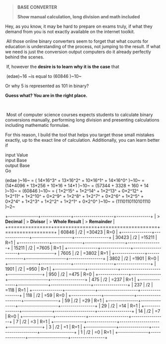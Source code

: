 > **BASE CONVERTER**
>
> **Show manual calculation, long division and math included**

Hey, as you know, it may be hard to prepare on exams truly, if what they
demand from you is not exactly available on the internet toolkit.

 All those online binary converters seem to forget that what counts for
education is understanding of the process, not jumping to the result. If
what we need is just the conversion output computers do it already
perfectly behind the scenes.

 If, however the **desire is to learn why it is the case** that

 (edae)~16 ~is equal to (60846 )~10~

Or why 5 is represented as 101 in binary?

**Guess what? You are in the right place.**

 

 Most of computer science courses expects students to calculate binary
conversions manually, performing long division and presenting
calculations including mathematic formulae.

For this reason, I build the tool that helps you target those small
mistakes exactly, up to the exact line of calculation. Additionally, you
can learn better if

input Value\
input Base\
output Base\
Go

(edae )~16~ = ( 14×16^3^ + 13×16^2^ + 10×16^1^ + 14×16^0^ )~10~ =
(14\*4096 + 13\*256 + 10\*16 + 14\*1 )~10~ = (57344 + 3328 + 160 + 14
)~10~ = (60846 )~10~ = ( 1×2^15^ + 1×2^14^ + 1×2^13^ + 0×2^12^ +
1×2^11^ + 1×2^10^ + 0×2^9^ + 1×2^8^ + 1×2^7^ + 0×2^6^ + 1×2^5^ +
0×2^4^ + 1×2^3^ + 1×2^2^ + 1×2^1^ + 0×2^0^ )~10~ = (1110110110101110
)~2~

+---------------+---------------+--------------------+-----------------+
| > **Decimal** | > **Divisor** | > **Whole Result** | > **Remainder** |
+===============+===============+====================+=================+
| 60846         | /2            | =30423             | R=0             |
+---------------+---------------+--------------------+-----------------+
| 30423         | /2            | =15211             | R=1             |
+---------------+---------------+--------------------+-----------------+
| 15211         | /2            | =7605              | R=1             |
+---------------+---------------+--------------------+-----------------+
| 7605          | /2            | =3802              | R=1             |
+---------------+---------------+--------------------+-----------------+
| 3802          | /2            | =1901              | R=0             |
+---------------+---------------+--------------------+-----------------+
| 1901          | /2            | =950               | R=1             |
+---------------+---------------+--------------------+-----------------+
| 950           | /2            | =475               | R=0             |
+---------------+---------------+--------------------+-----------------+
| 475           | /2            | =237               | R=1             |
+---------------+---------------+--------------------+-----------------+
| 237           | /2            | =118               | R=1             |
+---------------+---------------+--------------------+-----------------+
| 118           | /2            | =59                | R=0             |
+---------------+---------------+--------------------+-----------------+
| 59            | /2            | =29                | R=1             |
+---------------+---------------+--------------------+-----------------+
| 29            | /2            | =14                | R=1             |
+---------------+---------------+--------------------+-----------------+
| 14            | /2            | =7                 | R=0             |
+---------------+---------------+--------------------+-----------------+
| 7             | /2            | =3                 | R=1             |
+---------------+---------------+--------------------+-----------------+
| 3             | /2            | =1                 | R=1             |
+---------------+---------------+--------------------+-----------------+
| 1             | /2            | =0                 | R=1             |
+---------------+---------------+--------------------+-----------------+
